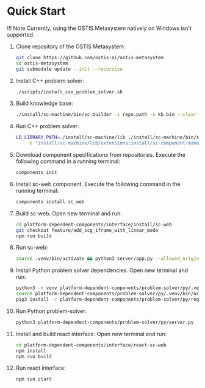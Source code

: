 # Quick Start

!!! Note
    Currently, using the OSTIS Metasystem natively on Windows isn't supported.

1. Clone repository of the OSTIS Metasystem:
   
    ```sh
    git clone https://github.com/ostis-ai/ostis-metasystem
    cd ostis-metasystem
    git submodule update --init --recursive
    ```

2. Install C++ problem solver:

    ```sh
    ./scripts/install_cxx_problem_solver.sh
    ```

3. Build knowledge base:

    ```sh
    ./install/sc-machine/bin/sc-builder -i repo.path -o kb.bin --clear
    ```

4. Run C++ problem solver:

    ```sh
    LD_LIBRARY_PATH=./install/sc-machine/lib ./install/sc-machine/bin/sc-machine -s kb.bin -c ostis-metasystem.ini \
        -e "install/sc-machine/lib/extensions;install/sc-component-manager/lib/extensions;install/scp-machine/lib/extensions;install/problem-solver/lib/extensions"
    ```

5. Download component specifications from repositories. Execute the following command in a running terminal:

    ```sh
    components init
    ```

6. Install sc-web component. Execute the following command in the running terminal:

    ```sh
    components install sc_web
    ```

7. Build sc-web. Open new terminal and run:

    ```sh
    cd platform-dependent-components/interface/install/sc-web
    git checkout feature/add_scg_iframe_with_linear_mode
    npm run build
    ```

8. Run sc-web:
   
    ```sh
    source .venv/bin/activate && python3 server/app.py --allowed_origins=http://localhost:3000
    ```

9.  Install Python problem solver dependencies. Open new terminal and run:

    ```sh
    python3 -m venv platform-dependent-components/problem-solver/py/.venv
    source platform-dependent-components/problem-solver/py/.venv/bin/activate
    pip3 install -r platform-dependent-components/problem-solver/py/requirements.txt
    ```

10. Run Python problem-solver:
    
    ```sh
    python3 platform-dependent-components/problem-solver/py/server.py
    ```

11. Install and build react interface. Open new terminal and run:

    ```sh
    cd platform-dependent-components/interface/react-sc-web
    npm install
    npm run build
    ```

12. Run react interface:

    ```sh
    npm run start
    ```
